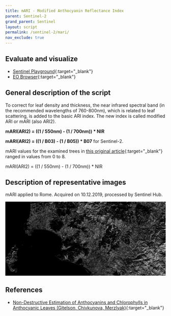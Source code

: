 ```yaml
---
title: mARI - Modified Anthocyanin Reflectance Index
parent: Sentinel-2
grand_parent: Sentinel
layout: script
permalink: /sentinel-2/mari/
nav_exclude: true
---
```



## Evaluate and visualize
 - [Sentinel Playground](https://apps.sentinel-hub.com/sentinel-playground/?source=S2&lat=41.956171100940026&lng=12.29095458984375&zoom=11&preset=CUSTOM&layers=B01,B02,B03&maxcc=5&gain=1.0&gamma=1.0&time=2018-05-01%7C2018-11-14&atmFilter=&showDates=false&evalscript=Ly8KLy8gQW50aG9jeWFuaW4gcmVmbGVjdGFuY2UgaW5kZXggIChhYmJydi4gQVJJKQovLwovLyBHZW5lcmFsIGZvcm11bGE6IDEvNTUwbm0tMS83MDBubQovLwovLyBVUkwgaHR0cHM6Ly93d3cuaW5kZXhkYXRhYmFzZS5kZS9kYi9zaS1zaW5nbGUucGhwP3NlbnNvcl9pZD05NiZyc2luZGV4X2lkPTIxNAoKbGV0IGluZGV4ID0gMS4wIC8gQjAzIC0gMS4wIC8gQjA1OwpyZXR1cm4gW2luZGV4XQ%3D%3D){:target="_blank"}    
 - [EO Browser](https://apps.sentinel-hub.com/eo-browser/?lat=42.4979&lng=11.6345&zoom=10&time=2019-12-10&preset=CUSTOM&datasource=Sentinel-2%20L1C&layers=B01,B02,B03&evalscript=Ly8KLy8gQW50aG9jeWFuaW4gcmVmbGVjdGFuY2UgaW5kZXggIChhYmJydi4gQVJJKQovLwovLyBHZW5lcmFsIGZvcm11bGE6IDEvNTUwbm0tMS83MDBubQovLwovLyBVUkwgaHR0cHM6Ly93d3cuaW5kZXhkYXRhYmFzZS5kZS9kYi9zaS1zaW5nbGUucGhwP3NlbnNvcl9pZD05NiZyc2luZGV4X2lkPTIxNAoKbGV0IGluZGV4ID0gMS4wIC8gQjAzIC0gMS4wIC8gQjA1OwpyZXR1cm4gW2luZGV4XQ%3D%3D){:target="_blank"}

## General description of the script

To correct for leaf density and thickness, the near infrared spectral band (in the recommended wavelengths of 760-800nm), which is related to leaf scattering, is added to the basic ARI index. The new index is called modified ARI or mARI (also ARI2). 

**mARI(ARI2) = ((1 / 550nm) - (1 / 700nm)) * NIR**

**mARI(ARI2) = ((1 / B03) - (1 / B05)) * B07**  for Sentinel-2.

mARI values for the examined trees in [this original article](https://digitalcommons.unl.edu/cgi/viewcontent.cgi?article=1227&context=natrespapers){:target="_blank"} ranged in values from 0 to 8.

mARI(ARI2) = ((1 / 550nm) - (1 / 700nm)) * NIR


## Description of representative images

mARI applied to Rome. Acquired on 10.12.2019, processed by Sentinel Hub. 

![mARI, Rome](fig/fig1.png)

## References
- [Non-Destructive Estimation of Anthocyanins and Chlorophylls in Anthocyanic Leaves (Gitelson, Chivkunova, Merzlyak)](https://digitalcommons.unl.edu/cgi/viewcontent.cgi?article=1227&context=natrespapers){:target="_blank"}
